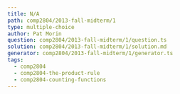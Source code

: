 ```yaml
---
title: N/A
path: comp2804/2013-fall-midterm/1
type: multiple-choice
author: Pat Morin
question: comp2804/2013-fall-midterm/1/question.ts
solution: comp2804/2013-fall-midterm/1/solution.md
generator: comp2804/2013-fall-midterm/1/generator.ts
tags:
  - comp2804
  - comp2804-the-product-rule
  - comp2804-counting-functions
---
```

